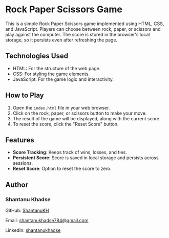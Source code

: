 # Rock Paper Scissors Game

This is a simple Rock Paper Scissors game implemented using HTML, CSS, and JavaScript. Players can choose between rock, paper, or scissors and play against the computer. The score is stored in the browser's local storage, so it persists even after refreshing the page.

## Technologies Used
 - HTML: For the structure of the web page.
 - CSS: For styling the game elements.
 - JavaScript: For the game logic and interactivity.

## How to Play

1. Open the `index.html` file in your web browser.
2. Click on the rock, paper, or scissors button to make your move.
3. The result of the game will be displayed, along with the current score.
4. To reset the score, click the "Reset Score" button.


## Features

- **Score Tracking**: Keeps track of wins, losses, and ties.
- **Persistent Score**: Score is saved in local storage and persists across sessions.
- **Reset Score**: Option to reset the score to zero.

## Author

  ### Shantanu Khadse
  GitHub: [ShantanuKH](https://github.com/ShantanuKH)
  
  Email: shantanukhadse784@gmail.com  
  
  LinkedIn: [shantanukhadse](https://www.linkedin.com/in/shantanu-khadse-a62585230/)
